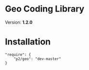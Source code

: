 Geo Coding Library
==================

Version: **1.2.0**


# Installation

    "require": {
        "p2/geo": "dev-master"
    }